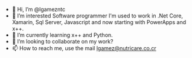 - 👋 Hi, I’m @lgamezntc
- 👀 I’m interested Software programmer I'm used to work in .Net Core, Xamarin, Sql Server, Javascript and now starting with PowerApps and x++.
- 🌱 I’m currently learning x++ and Python.
- 💞️ I’m looking to collaborate on my work?
- 📫 How to reach me, use the mail lgamez@nutricare.co.cr

<!---
lgamezntc/lgamezntc is a ✨ special ✨ repository because its `README.md` (this file) appears on your GitHub profile.
You can click the Preview link to take a look at your changes.
--->
